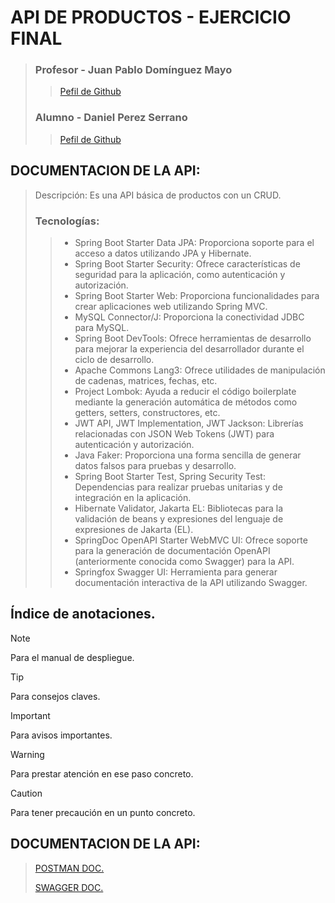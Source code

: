 # API DE PRODUCTOS - EJERCICIO FINAL
> ### Profesor - Juan Pablo Domínguez Mayo
>  > [Pefil de Github](https://github.com/profeInformatica101)
> ### Alumno - Daniel Perez Serrano 
>  > [Pefil de Github](https://github.com/Dani-Ps)

## DOCUMENTACION DE LA API:
>Descripción:
>Es una API básica de productos con un CRUD. 
>
>### Tecnologías:
>> - Spring Boot Starter Data JPA: Proporciona soporte para el acceso a datos utilizando JPA y Hibernate.
>> - Spring Boot Starter Security: Ofrece características de seguridad para la aplicación, como autenticación y autorización.
>> - Spring Boot Starter Web: Proporciona funcionalidades para crear aplicaciones web utilizando Spring MVC.
>> - MySQL Connector/J: Proporciona la conectividad JDBC para MySQL.
>> - Spring Boot DevTools: Ofrece herramientas de desarrollo para mejorar la experiencia del desarrollador durante el ciclo de desarrollo.
>> - Apache Commons Lang3: Ofrece utilidades de manipulación de cadenas, matrices, fechas, etc.
>> - Project Lombok: Ayuda a reducir el código boilerplate mediante la generación automática de métodos como getters, setters, constructores, etc.
>> - JWT API, JWT Implementation, JWT Jackson: Librerías relacionadas con JSON Web Tokens (JWT) para autenticación y autorización.
>> - Java Faker: Proporciona una forma sencilla de generar datos falsos para pruebas y desarrollo.
>> - Spring Boot Starter Test, Spring Security Test: Dependencias para realizar pruebas unitarias y de integración en la aplicación.
>> - Hibernate Validator, Jakarta EL: Bibliotecas para la validación de beans y expresiones del lenguaje de expresiones de Jakarta (EL).
>> - SpringDoc OpenAPI Starter WebMVC UI: Ofrece soporte para la generación de documentación OpenAPI (anteriormente conocida como Swagger) para la API.
>> - Springfox Swagger UI: Herramienta para generar documentación interactiva de la API utilizando Swagger.

## Índice de anotaciones.

> [!NOTE]
> Para el manual de despliegue.

> [!TIP]
> Para consejos claves.

> [!IMPORTANT]
> Para avisos importantes.

>[!WARNING]
> Para prestar atención en ese paso concreto.

> [!CAUTION]
> Para tener precaución en un punto concreto.


## DOCUMENTACION DE LA API:

> [POSTMAN DOC.](https://documenter.getpostman.com/view/33409001/2sA2xfYZ2b)
> 
> [SWAGGER DOC.](http://localhost:8080/swagger-ui/index.html)
